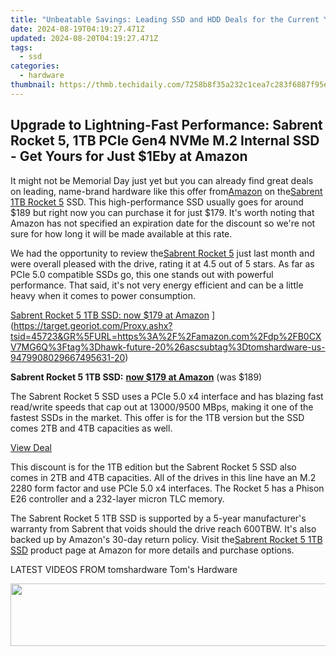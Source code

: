 ```yaml
---
title: "Unbeatable Savings: Leading SSD and HDD Deals for the Current Year"
date: 2024-08-19T04:19:27.471Z
updated: 2024-08-20T04:19:27.471Z
tags:
  - ssd
categories:
  - hardware
thumbnail: https://thmb.techidaily.com/7258b8f35a232c1cea7c283f6887f95e75da539c920d4016d7e29b378f6c7841.jpg
---
```


## Upgrade to Lightning-Fast Performance: Sabrent Rocket 5, 1TB PCIe Gen4 NVMe M.2 Internal SSD - Get Yours for Just $1Eby at Amazon

It might not be Memorial Day just yet but you can already find great deals on leading, name-brand hardware like this offer from[Amazon](https://tools.techidaily.com) on the[Sabrent 1TB Rocket 5](https://target.georiot.com/Proxy.ashx?tsid=45723&GR%5FURL=https%3A%2F%2Famazon.com%2Fdp%2FB0CXV7MG6Q%3Ftag%3Dhawk-future-20%26ascsubtag%3Dtomshardware-us-6472785786519128913-20) SSD. This high-performance SSD usually goes for around $189 but right now you can purchase it for just $179\. It's worth noting that Amazon has not specified an expiration date for the discount so we're not sure for how long it will be made available at this rate.

 We had the opportunity to review the[Sabrent Rocket 5](https://tools.techidaily.com) just last month and were overall pleased with the drive, rating it at 4.5 out of 5 stars. As far as PCIe 5.0 compatible SSDs go, this one stands out with powerful performance. That said, it's not very energy efficient and can be a little heavy when it comes to power consumption.

[Sabrent Rocket 5 1TB SSD: now $179 at Amazon](https://cdn.mos.cms.futurecdn.net/SH9rszA8gZjPRuqZhBDeqa-200-100.jpg "Sabrent Rocket 5 1TB SSD: now $179 at Amazon") ](https://target.georiot.com/Proxy.ashx?tsid=45723&GR%5FURL=https%3A%2F%2Famazon.com%2Fdp%2FB0CXV7MG6Q%3Ftag%3Dhawk-future-20%26ascsubtag%3Dtomshardware-us-9479908029667495631-20)

**Sabrent Rocket 5 1TB SSD:** [**now $179 at Amazon**](https://target.georiot.com/Proxy.ashx?tsid=45723&GR%5FURL=https%3A%2F%2Famazon.com%2Fdp%2FB0CXV7MG6Q%3Ftag%3Dhawk-future-20%26ascsubtag%3Dtomshardware-us-1008145433206386014-20) (was $189)  
  
 The Sabrent Rocket 5 SSD uses a PCIe 5.0 x4 interface and has blazing fast read/write speeds that cap out at 13000/9500 MBps, making it one of the fastest SSDs in the market. This offer is for the 1TB version but the SSD comes 2TB and 4TB capacities as well.

[View Deal](https://target.georiot.com/Proxy.ashx?tsid=45723&GR%5FURL=https%3A%2F%2Famazon.com%2Fdp%2FB0CXV7MG6Q%3Ftag%3Dhawk-future-20%26ascsubtag%3Dtomshardware-us-9479908029667495631-20)

 This discount is for the 1TB edition but the Sabrent Rocket 5 SSD also comes in 2TB and 4TB capacities. All of the drives in this line have an M.2 2280 form factor and use PCIe 5.0 x4 interfaces. The Rocket 5 has a Phison E26 controller and a 232-layer micron TLC memory.

 The Sabrent Rocket 5 1TB SSD is supported by a 5-year manufacturer's warranty from Sabrent that voids should the drive reach 600TBW. It's also backed up by Amazon's 30-day return policy. Visit the[Sabrent Rocket 5 1TB SSD](https://target.georiot.com/Proxy.ashx?tsid=45723&GR%5FURL=https%3A%2F%2Famazon.com%2Fdp%2FB0CXV7MG6Q%3Ftag%3Dhawk-future-20%26ascsubtag%3Dtomshardware-us-8995704093514954891-20) product page at Amazon for more details and purchase options.

 LATEST VIDEOS FROM tomshardware Tom's Hardware

<ins class="adsbygoogle"
     style="display:block"
     data-ad-format="autorelaxed"
     data-ad-client="ca-pub-7571918770474297"
     data-ad-slot="1223367746"></ins>



<ins class="adsbygoogle"
     style="display:block"
     data-ad-client="ca-pub-7571918770474297"
     data-ad-slot="8358498916"
     data-ad-format="auto"
     data-full-width-responsive="true"></ins>



<!-- affiliate ads begin -->
<a href="https://imp.i110150.net/c/5597632/924299/11305" target="_top" id="924299"><img src="//a.impactradius-go.com/display-ad/11305-924299" border="0" alt="" width="520" height="100"/></a>
<!-- affiliate ads end -->